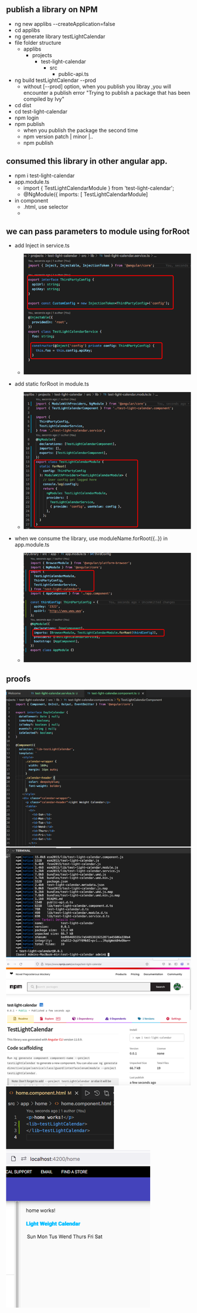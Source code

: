 ## publish a library on NPM

- ng new applibs --createApplication=false
- cd applibs
- ng generate library testLightCalendar
- file folder structure
  - applibs
    - projects
      - test-light-calendar
        - src
          - public-api.ts
- ng build testLightCalendar --prod
  - without [--prod] option, when you publish you libray ,you will encounter a publish error "Trying to publish a package that has been compiled by Ivy"
- cd dist
- cd test-light-calendar
- npm login
- npm publish
  - when you publish the package the second time
  - npm version patch | minor |..
  - npm publish

## consumed this library in other angular app.

- npm i test-light-calendar
- app.module.ts
  - import { TestLightCalendarModule } from 'test-light-calendar';
  - @NgModule({
    imports: [ TestLightCalendarModule]
- in component
  - .html, use selector
  - <lib-testLightCalendar></lib-testLightCalendar>

## we can pass parameters to module using forRoot

- add Inject in service.ts
  - ![forRoot1](./assets/forRoot_1.png)
- add static forRoot in module.ts

  - ![forRoot2](./assets/forRoot_2.png)

- when we consume the library, use moduleName.forRoot({..}) in app.module.ts
  - ![forRoot2](./assets/consume3_forRoot.png)

## proofs

![before publish](./assets/beforepublish.png)
![publish1](./assets/publish1.png)
![publish2](./assets/publish2.png)
![consume1](./assets/consume1.png)
![consume2](./assets/consume2.png)
